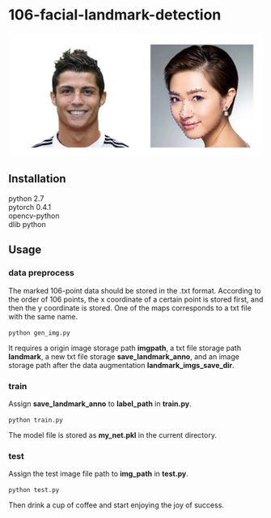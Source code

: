 # 106-facial-landmark-detection
![demo](https://github.com/1161313414/106-facial-landmark-detection/blob/master/demo.png)
## Installation 
python 2.7  
pytorch 0.4.1  
opencv-python  
dlib python  
## Usage
### data preprocess
The marked 106-point data should be stored in the .txt format. According to the order of 106 points, the x coordinate of a certain point is stored first, and then the y coordinate is stored. One of the maps corresponds to a txt file with the same name.

`python gen_img.py`

It requires a origin image storage path **imgpath**, a txt file storage path **landmark**, a new txt file storage **save_landmark_anno**, and an image storage path after the data augmentation **landmark_imgs_save_dir**.

### train
Assign **save_landmark_anno** to **label_path** in **train.py**.

`python train.py`

The model file is stored as **my_net.pkl** in the current directory.

### test
Assign the test image file path to **img_path** in **test.py**.

`python test.py`

Then drink a cup of coffee and start enjoying the joy of success.
